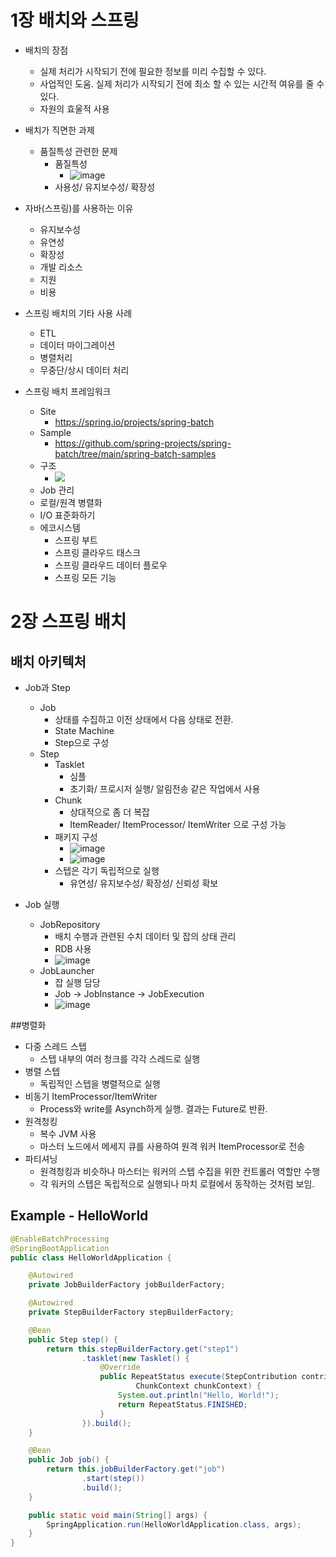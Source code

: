 # 1장 배치와 스프링


- 배치의 장점
  - 실제 처리가 시작되기 전에 필요한 정보를 미리 수집할 수 있다.
  - 사업적인 도움. 실제 처리가 시작되기 전에 최소 할 수 있는 시간적 여유를 줄 수 있다.
  - 자원의 효울적 사용


- 배치가 직면한 과제
  - 품질특성 관련한 문제
    - 품질특성      
      - ![image](https://lh3.googleusercontent.com/proxy/TlwnLQQeXa4-sVnwTO4MEDpGV8HOcqLPhIHC5QkIvH0JtE76bBKJO6oUZnDZ5MQXtHsJluCe3iuQVbIPsGahBHNZ8Yj33nzhIjpT1-AbVboM)
    - 사용성/ 유지보수성/ 확장성


- 자바(스프링)를 사용하는 이유
  - 유지보수성 
  - 유연성 
  - 확장성
  - 개발 리소스
  - 지원
  - 비용

- 스프링 배치의 기타 사용 사례
  - ETL
  - 데이터 마이그레이션
  - 병렬처리
  - 무중단/상시 데이터 처리

- 스프링 배치 프레임워크
  - Site
    - https://spring.io/projects/spring-batch
  - Sample
    - https://github.com/spring-projects/spring-batch/tree/main/spring-batch-samples 
  - 구조
    - ![](https://docs.spring.io/spring-batch/docs/4.3.x/reference/html/images/spring-batch-layers.png)  
  - Job 관리
  - 로컬/원격 병렬화
  - I/O 표준화하기
  - 에코시스템
    - 스프링 부트
    - 스프링 클라우드 태스크
    - 스프링 클라우드 데이터 플로우
    - 스프링 모든 기능



# 2장 스프링 배치


## 배치 아키텍처
  - Job과 Step
    - Job
      - 상태를 수집하고 이전 상태에서 다음 상태로 전환.
      - State Machine
      - Step으로 구성
    - Step
      - Tasklet
        - 심플
        - 초기화/ 프로시저 실행/ 알림전송 같은 작업에서 사용
      - Chunk
        - 상대적으로 좀 더 복잡
        - ItemReader/ ItemProcessor/ ItemWriter 으로 구성 가능
      - 패키지 구성
        - ![image](https://user-images.githubusercontent.com/6725753/130740658-60dbc1f0-2251-4b8a-8598-9f8fa4cc1fb2.png)
        - ![image](https://user-images.githubusercontent.com/6725753/130754383-6e4eb525-f128-4ace-b795-fc0809dffa56.png)
      - 스텝은 각기 독립적으로 실행
        - 유연성/ 유지보수성/ 확장성/ 신뢰성 확보

  - Job 실행
    - JobRepository
      - 배치 수행과 관련된 수치 데이터 및 잡의 상태 관리
      - RDB 사용
      - ![image](https://user-images.githubusercontent.com/6725753/130741289-455685ad-b6be-4578-af1b-f8a3758471c2.png)
    - JobLauncher
      - 잡 실행 담당
      - Job -> JobInstance -> JobExecution
      - ![image](https://user-images.githubusercontent.com/6725753/130741634-39201b3b-3326-4823-915a-6718868f7694.png)

 ##병렬화
- 다중 스레드 스텝
  - 스텝 내부의 여러 청크를 각각 스레드로 실행
- 병렬 스텝
  - 독립적인 스텝을 병렬적으로 실행
- 비동기 ItemProcessor/ItemWriter
  - Process와 write를 Asynch하게 실행. 결과는 Future로 반환.
- 원격청킹
  - 복수 JVM 사용
  - 마스터 노드에서 메세지 큐를 사용하여 원격 워커 ItemProcessor로 전송
- 파티셔닝
  - 원격청킹과 비슷하나 마스터는 워커의 스텝 수집을 위한 컨트롤러 역할만 수행
  - 각 워커의 스텝은 독립적으로 실행되나 마치 로컬에서 동작하는 것처럼 보임.


## Example - HelloWorld

```java
@EnableBatchProcessing
@SpringBootApplication
public class HelloWorldApplication {

	@Autowired
	private JobBuilderFactory jobBuilderFactory;

	@Autowired
	private StepBuilderFactory stepBuilderFactory;

	@Bean
	public Step step() {
		return this.stepBuilderFactory.get("step1")
				.tasklet(new Tasklet() {
					@Override
					public RepeatStatus execute(StepContribution contribution,
							ChunkContext chunkContext) {
						System.out.println("Hello, World!");
						return RepeatStatus.FINISHED;
					}
				}).build();
	}

	@Bean
	public Job job() {
		return this.jobBuilderFactory.get("job")
				.start(step())
				.build();
	}

	public static void main(String[] args) {
		SpringApplication.run(HelloWorldApplication.class, args);
	}
}

```





















